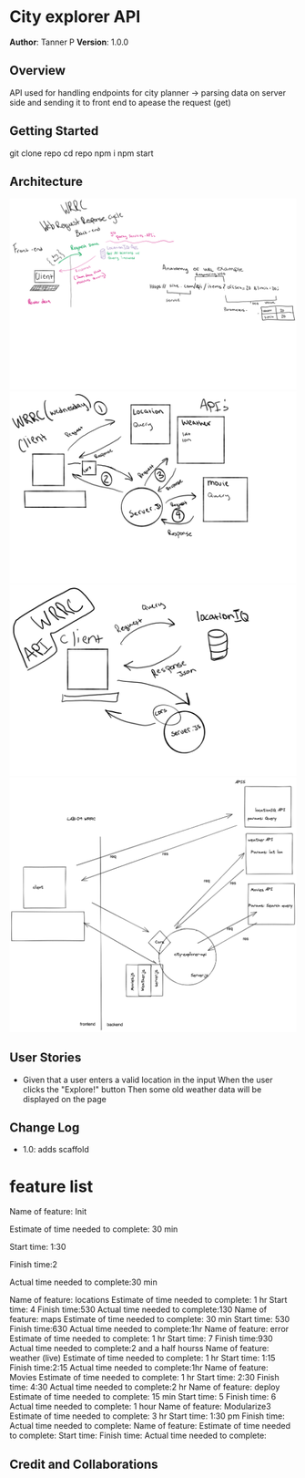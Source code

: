 # City explorer API

**Author**: Tanner P
**Version**: 1.0.0 

## Overview
API used for handling endpoints for city planner -> parsing data on server side and sending it to front end to apease the request (get)

## Getting Started
git clone repo
cd repo
npm i
npm start

## Architecture
![ScreenShot](./data/images/wrrc1.png)
![ScreenShot](./data/images/wrrc.png)
![ScreenShot](./data/images/cool.png)
![ScreenShot](./data/images/WRRCLAB09-TANNER-REY.png)

## User Stories

- Given that a user enters a valid location in the input When the user clicks the "Explore!" button Then some old weather data will be displayed on the page

## Change Log

- 1.0: adds scaffold
# feature list
Name of feature: Init

Estimate of time needed to complete: 30 min

Start time: 1:30

Finish time:2 

Actual time needed to complete:30 min

Name of feature: locations
Estimate of time needed to complete: 1 hr 
Start time: 4
Finish time:530
Actual time needed to complete:130
Name of feature: maps
Estimate of time needed to complete: 30 min
Start time: 530
Finish time:630
Actual time needed to complete:1hr
Name of feature: error
Estimate of time needed to complete: 1 hr
Start time: 7
Finish time:930
Actual time needed to complete:2 and a half hourss
Name of feature: weather (live)
Estimate of time needed to complete: 1 hr
Start time: 1:15
Finish time:2:15
Actual time needed to complete:1hr
Name of feature: Movies
Estimate of time needed to complete: 1 hr
Start time: 2:30
Finish time: 4:30
Actual time needed to complete:2 hr
Name of feature: deploy
Estimate of time needed to complete: 15 min
Start time: 5
Finish time: 6
Actual time needed to complete: 1 hour
Name of feature: Modularize3
Estimate of time needed to complete: 3 hr
Start time: 1:30 pm
Finish time:
Actual time needed to complete:
Name of feature: 
Estimate of time needed to complete: 
Start time: 
Finish time:
Actual time needed to complete:




## Credit and Collaborations

